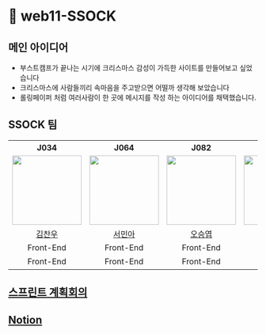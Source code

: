 # 🎄 web11-SSOCK

## 메인 아이디어
- 부스트캠프가 끝나는 시기에 크리스마스 감성이 가득한 사이트를 만들어보고 싶었습니다
- 크리스마스에 사람들끼리 속마음을 주고받으면 어떨까 생각해 보았습니다
- 롤링페이퍼 처럼 여러사람이 한 곳에 메시지를 작성 하는 아이디어를 채택했습니다.

## SSOCK 팀
<table align="center">
  <th>J034</th>
  <th>J064</th>
  <th>J082</th>
  <th>J074</th>
  <th>J160</th>
  <tr>
    <td><img src="https://avatars.githubusercontent.com/u/98443541?v=5" width="140" height="140"/></td>
    <td><img src="https://avatars.githubusercontent.com/u/96722691?v=5" width="140" height="140"/></td>
    <td><img src="https://avatars.githubusercontent.com/u/62386148?v=5" width="140" height="140"/></td>
    <td><img src="https://avatars.githubusercontent.com/u/83938394?v=5" width="140" height="140"/></td>
    <td><img src="https://avatars.githubusercontent.com/u/33882299?v=5" width="140" height="140"/></td>
  </tr>
  <tr>
    <td align="center"><a href="https://github.com/kcwww">김찬우</a>
    </td>
    <td align="center"><a href="https://github.com/esthel7">서민아</a>
    </td>
    <td align="center"><a href="https://github.com/5nxtnxtnxt">오승엽</a>
    </td>
    <td align="center"><a href="https://github.com/yunuo46">송현우</a>
    </td>
    <td align="center"><a href="https://github.com/peageon">최진수</a>
  </tr>
  <tr>
    <td align="center">Front-End</td>
    <td align="center">Front-End</td>
    <td align="center">Front-End</td>
    <td align="center">Back-End</td>
    <td align="center">Back-End</td>
  </tr>
  <tr>
    <td align="center">Front-End</td>
    <td align="center">Front-End</td>
    <td align="center">Front-End</td>
    <td align="center">Back-End</td>
    <td align="center">백린이 최진수입니다</td>
  </tr>
</table>

## [스프린트 계획회의](https://github.com/boostcampwm2023/web11-SSOCK/wiki)

## [Notion](https://delicious-halloumi-7ae.notion.site/SSOCK-By-SSOCK-ada468a8b135435bb8acc1c50a2a9c0c?pvs=4)
